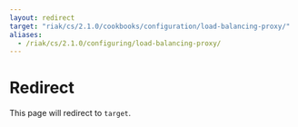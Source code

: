 ```yaml
---
layout: redirect
target: "riak/cs/2.1.0/cookbooks/configuration/load-balancing-proxy/"
aliases:
  - /riak/cs/2.1.0/configuring/load-balancing-proxy/
---
```


# Redirect

This page will redirect to `target`.
